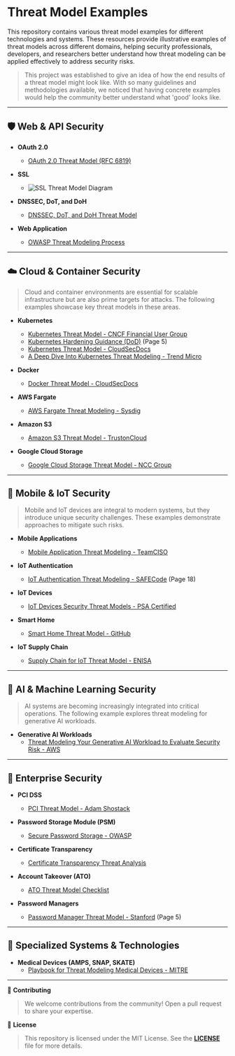 # **Threat Model Examples**

This repository contains various threat model examples for different technologies and systems. These resources provide illustrative examples of threat models across different domains, helping security professionals, developers, and researchers better understand how threat modeling can be applied effectively to address security risks.

> This project was established to give an idea of how the end results of a threat model might look like. With so many guidelines and methodologies available, we noticed that having concrete examples would help the community better understand what 'good' looks like.

---

## 🛡️ **Web & API Security**

- **OAuth 2.0**  
   - [OAuth 2.0 Threat Model (RFC 6819)](https://datatracker.ietf.org/doc/html/rfc6819)

- **SSL**  
   - ![SSL Threat Model Diagram](https://www.ssllabs.com/downloads/SSL_Threat_Model.png)

- **DNSSEC, DoT, and DoH**  
   - [DNSSEC, DoT, and DoH Threat Model](https://www.netmeister.org/blog/doh-dot-dnssec.html)

- **Web Application**  
   - [OWASP Threat Modeling Process](https://owasp.org/www-community/Threat_Modeling_Process)

---

## ☁️ **Cloud & Container Security**
> Cloud and container environments are essential for scalable infrastructure but are also prime targets for attacks. The following examples showcase key threat models in these areas.

- **Kubernetes**  
   - [Kubernetes Threat Model - CNCF Financial User Group](https://github.com/cncf/financial-user-group/tree/main/projects/k8s-threat-model)  
   - [Kubernetes Hardening Guidance (DoD)](https://media.defense.gov/2022/Aug/29/2003066362/-1/-1/0/CTR_KUBERNETES_HARDENING_GUIDANCE_1.2_20220829.PDF) (Page 5)  
   - [Kubernetes Threat Model - CloudSecDocs](https://cloudsecdocs.com/containers/theory/threats/k8s_threat_model/)  
   - [A Deep Dive Into Kubernetes Threat Modeling - Trend Micro](https://www.trendmicro.com/vinfo/us/security/news/security-technology/a-deep-dive-into-kubernetes-threat-modeling)

- **Docker**  
   - [Docker Threat Model - CloudSecDocs](https://cloudsecdocs.com/container_security/theory/threats/docker_threat_model/)

- **AWS Fargate**  
   - [AWS Fargate Threat Modeling - Sysdig](https://sysdig.com/blog/ecs-fargate-threat-modeling/)

- **Amazon S3**  
   - [Amazon S3 Threat Model - TrustonCloud](https://controlcatalog.trustoncloud.com/dashboard/aws/s3#Data%20Flow%20Diagram)

- **Google Cloud Storage**  
   - [Google Cloud Storage Threat Model - NCC Group](https://www.nccgroup.com/us/research-blog/threat-modelling-cloud-platform-services-by-example-google-cloud-storage/)

---

## 📱 **Mobile & IoT Security**
> Mobile and IoT devices are integral to modern systems, but they introduce unique security challenges. These examples demonstrate approaches to mitigate such risks.

- **Mobile Applications**  
   - [Mobile Application Threat Modeling - TeamCISO](https://teamciso.com/2016/06/threat-modeling-a-mobile-application.html)

- **IoT Authentication**  
   - [IoT Authentication Threat Modeling - SAFECode](https://safecode.org/wp-content/uploads/2017/05/SAFECode_TM_Whitepaper.pdf) (Page 18)

- **IoT Devices**  
   - [IoT Devices Security Threat Models - PSA Certified](https://www.psacertified.org/development-resources/building-in-security/threat-models/)

- **Smart Home**  
   - [Smart Home Threat Model - GitHub](https://github.com/kkredit/smart-home-threat-model)

- **IoT Supply Chain**  
   - [Supply Chain for IoT Threat Model - ENISA](https://www.enisa.europa.eu/publications/guidelines-for-securing-the-internet-of-things)

---

## 🧠 **AI & Machine Learning Security**
> AI systems are becoming increasingly integrated into critical operations. The following example explores threat modeling for generative AI workloads.

- **Generative AI Workloads**  
   - [Threat Modeling Your Generative AI Workload to Evaluate Security Risk - AWS](https://aws.amazon.com/blogs/security/threat-modeling-your-generative-ai-workload-to-evaluate-security-risk/)

---

## 🏢 **Enterprise Security**

- **PCI DSS**  
   - [PCI Threat Model - Adam Shostack](https://shostack.org/files/papers/A_PCI_Threat_Model_2020.pdf)

- **Password Storage Module (PSM)**  
   - [Secure Password Storage - OWASP](https://owasp.org/www-pdf-archive//Secure_Password_Storage.pdf)

- **Certificate Transparency**  
   - [Certificate Transparency Threat Analysis](https://datatracker.ietf.org/doc/html/draft-ietf-trans-threat-analysis-16)

- **Account Takeover (ATO)**  
   - [ATO Threat Model Checklist](https://raw.githubusercontent.com/magoo/ato-checklist/master/model.svg)

- **Password Managers**  
   - [Password Manager Threat Model - Stanford](https://crypto.stanford.edu/~dabo/pubs/papers/pwdmgrBrowser.pdf) (Page 5)

---

## 🏦 **Specialized Systems & Technologies**

- **Medical Devices (AMPS, SNAP, SKATE)**  
   - [Playbook for Threat Modeling Medical Devices - MITRE](https://www.mitre.org/sites/default/files/2021-11/Playbook-for-Threat-Modeling-Medical-Devices.pdf)
 
---

📢 **Contributing**
> We welcome contributions from the community! Open a pull request to share your expertise.

📝 **License**
> This repository is licensed under the MIT License. See the **[LICENSE](LICENSE)** file for more details.

